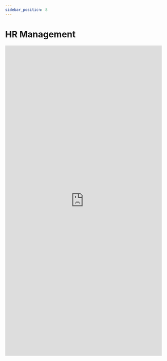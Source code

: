 ```yaml
---
sidebar_position: 8
---
```


# HR Management

<iframe 
  src="https://drive.google.com/file/d/1xHriw8s04ygQqUuHYKyivRamq4LNdHoD/preview" 
  width="100%" 
  height="1000px"
  frameBorder="0">
</iframe>

